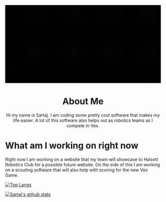 <link rel = "stylesheet" type = "text/css" href = "style.css" />
<body>
    <img width="1440" alt="Screen Shot 2020-07-24 at 2 11 35 PM" src="https://raw.githubusercontent.com/Sartaj21/Sartaj21/master/Hi%20I%20am%20Sartaj%20Gill.gif"></img>
    <div class="AboutMe">
        <center><h1>About Me </h1></center>
        <center><p>Hi my name is Sartaj. I am coding some pretty cool software that makes my life easier. A lot of this software also helps out as robotics teams as I compete in Vex.</center>
    </div>
    <h1>What am I working on right now</h1>
    <p>Right now I am working on a website that my team will showcase to Halsett Robotics Club for a possible future website. On the side of this I am working on a scouting software that will also help with scoring for the new Vex Game.

[![Top Langs](https://github-readme-stats.vercel.app/api/top-langs/?username=Sartaj21&layout=compact)](https://github.com/anuraghazra/github-readme-stats)

[![Sartaj's github stats](https://github-readme-stats.vercel.app/api?username=Sartaj21&count_private=true&hide=stars&show_icons=true)](https://github.com/anuraghazra/github-readme-stats)

</body>